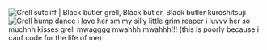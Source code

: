 <img src="https://i.pinimg.com/originals/3e/b4/bd/3eb4bdeec922d4784580591c1608cb16.gif" alt="Grell sutcliff | Black butler grell, Black butler, Black butler kuroshitsuji"/>
 <img src="https://images-wixmp-ed30a86b8c4ca887773594c2.wixmp.com/f/84fc9125-0315-46d6-8867-bd523f40bdf3/d547s8c-eb21dc20-a8d7-4747-9617-5687b14fba31.gif?token=eyJ0eXAiOiJKV1QiLCJhbGciOiJIUzI1NiJ9.eyJzdWIiOiJ1cm46YXBwOjdlMGQxODg5ODIyNjQzNzNhNWYwZDQxNWVhMGQyNmUwIiwiaXNzIjoidXJuOmFwcDo3ZTBkMTg4OTgyMjY0MzczYTVmMGQ0MTVlYTBkMjZlMCIsIm9iaiI6W1t7InBhdGgiOiJcL2ZcLzg0ZmM5MTI1LTAzMTUtNDZkNi04ODY3LWJkNTIzZjQwYmRmM1wvZDU0N3M4Yy1lYjIxZGMyMC1hOGQ3LTQ3NDctOTYxNy01Njg3YjE0ZmJhMzEuZ2lmIn1dXSwiYXVkIjpbInVybjpzZXJ2aWNlOmZpbGUuZG93bmxvYWQiXX0.A_uZmPVLArnCn1ceL6oxb6bbsqvS9y6ZZVup5vh7mSs" alt="Grell hump dance"/> i love her sm my silly little grim reaper i luvvv her so muchhh kisses grell mwagggg mwahhh mwahhh!!!
(this is poorly because i canf code for the life of me)
